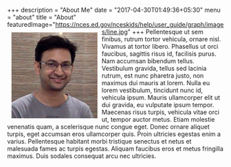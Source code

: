 +++
description = "About Me"
date = "2017-04-30T01:49:36+05:30"
menu = "about"
title = "About"
featuredImage="https://nces.ed.gov/nceskids/help/user_guide/graph/images/line.jpg"
+++
<img style="float: left;width: 200px; padding:10px 10px 10px 10px" src="/anand.png">Pellentesque ut sem finibus, rutrum tortor vehicula, ornare nisl. Vivamus at tortor libero. Phasellus ut orci faucibus, sagittis risus id, facilisis purus. Nam accumsan bibendum tellus. Vestibulum gravida, tellus sed lacinia rutrum, est nunc pharetra justo, non maximus dui mauris at lorem. Nulla eu lorem vestibulum, tincidunt nunc id, vehicula ipsum. Mauris ullamcorper elit ut dui gravida, eu vulputate ipsum tempor. Maecenas risus turpis, vehicula vitae orci ut, tempor auctor metus. Etiam molestie venenatis quam, a scelerisque nunc congue eget. Donec ornare aliquet turpis, eget accumsan eros ullamcorper quis. Proin ultricies egestas enim a varius. Pellentesque habitant morbi tristique senectus et netus et malesuada fames ac turpis egestas. Aliquam faucibus eros et metus fringilla maximus. Duis sodales consequat arcu nec ultricies.



